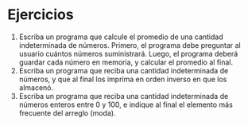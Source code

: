 # Ejercicios

1. Escriba un programa que calcule el promedio de una cantidad indeterminada de números. Primero, el programa debe preguntar al usuario cuántos números suministrará. Luego, el programa deberá guardar cada número en memoria, y calcular el promedio al final.
2. Escriba un programa que reciba una cantidad indeterminada de números, y que al final los imprima en orden inverso en que los almacenó.
3. Escriba un programa que reciba una cantidad indeterminada de números enteros entre 0 y 100, e indique al final el elemento más frecuente del arreglo (moda).
